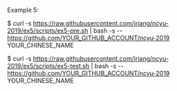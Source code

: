 Example 5:

$ curl -s https://raw.githubusercontent.com/jrjang/ncyu-2019/ex5/scripts/ex5-pre.sh | bash -s -- https://github.com/YOUR_GITHUB_ACCOUNT/ncyu-2019 YOUR_CHINESE_NAME

$ curl -s https://raw.githubusercontent.com/jrjang/ncyu-2019/ex5/scripts/ex5-test.sh | bash -s -- https://github.com/YOUR_GITHUB_ACCOUNT/ncyu-2019 YOUR_CHINESE_NAME
